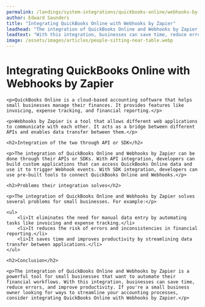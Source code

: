 ```yaml
---
permalink: /landings/system-integrations/quickbooks-online/webhooks-by-zapier
author: Edward Saunders
title: "Integrating QuickBooks Online with Webhooks by Zapier"
leadhead: "The integration of QuickBooks Online and Webhooks by Zapier is a powerful tool for small businesses that want to automate their financial workflows"
leadtext: "With this integration, businesses can save time, reduce errors, and improve productivity. If you're a small business owner looking for ways to streamline your accounting processes, consider integrating QuickBooks Online with Webhooks by Zapier."
image: /assets/images/articles/people-sitting-near-table.webp
---
```

<div class="arttext">
	<h1>Integrating QuickBooks Online with Webhooks by Zapier</h1>

	<p>QuickBooks Online is a cloud-based accounting software that helps small businesses manage their finances. It provides features like invoicing, expense tracking, and financial reporting.</p>

	<p>Webhooks by Zapier is a tool that allows different web applications to communicate with each other. It acts as a bridge between different APIs and enables data transfer between them.</p>

	<h2>Integration of the two through API or SDK</h2>

	<p>The integration of QuickBooks Online and Webhooks by Zapier can be done through their APIs or SDKs. With API integration, developers can build custom applications that can access QuickBooks Online data and use it to trigger Webhook events. With SDK integration, developers can use pre-built tools to connect QuickBooks Online and Webhooks.</p>

	<h2>Problems their integration solves</h2>

	<p>The integration of QuickBooks Online and Webhooks by Zapier solves several problems for small businesses. For example:</p>

	<ul>
		<li>It eliminates the need for manual data entry by automating tasks like invoicing and expense tracking.</li>
		<li>It reduces the risk of errors and inconsistencies in financial reporting.</li>
		<li>It saves time and improves productivity by streamlining data transfer between applications.</li>
	</ul>

	<h2>Conclusion</h2>

	<p>The integration of QuickBooks Online and Webhooks by Zapier is a powerful tool for small businesses that want to automate their financial workflows. With this integration, businesses can save time, reduce errors, and improve productivity. If you're a small business owner looking for ways to streamline your accounting processes, consider integrating QuickBooks Online with Webhooks by Zapier.</p>

</div>